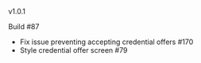 
v1.0.1

Build #87

- Fix issue preventing accepting credential offers #170
- Style credential offer screen #79